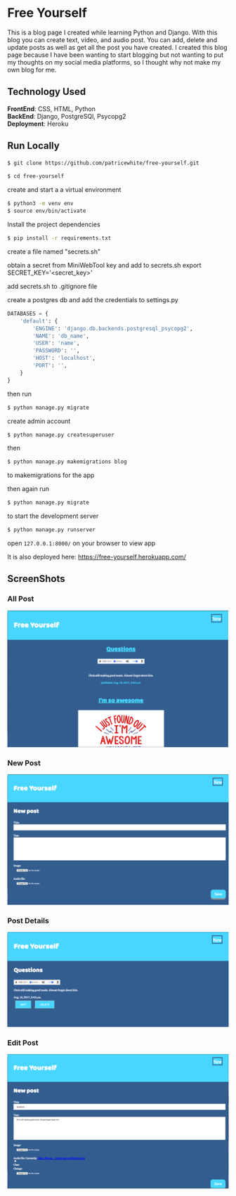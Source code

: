 # Free Yourself
This is a blog page I created while learning Python and Django. With this blog you can create text, video, and audio post. You can add, delete and update posts as well as get all the post you have created. I created this blog page because I have been wanting to start blogging but not wanting to put my thoughts on my social media platforms, so I thought why not make my own blog for me.

## Technology Used
**FrontEnd**: CSS, HTML, Python <br/>
**BackEnd**: Django, PostgreSQl, Psycopg2 <br/>
**Deployment**: Heroku <br/>

## Run Locally
```sh
$ git clone https://github.com/patricewhite/free-yourself.git
```
```sh
$ cd free-yourself
```
create and start a a virtual environment
```sh
$ python3 -m venv env
$ source env/bin/activate
```
Install the project dependencies
```sh
$ pip install -r requirements.txt
```
create a file named "secrets.sh"

obtain a secret from MiniWebTool key and add to secrets.sh
export SECRET_KEY='<secret_key>'

add secrets.sh to .gitignore file

create a postgres db and add the credentials to settings.py

```python
DATABASES = {
    'default': {
        'ENGINE': 'django.db.backends.postgresql_psycopg2',
        'NAME': 'db_name',
        'USER': 'name',
        'PASSWORD': '',
        'HOST': 'localhost',
        'PORT': '',
    }
}
```

then run
```sh
$ python manage.py migrate
```
create admin account
```sh
$ python manage.py createsuperuser
```
then
```sh
$ python manage.py makemigrations blog
```
to makemigrations for the app

then again run
```sh
$ python manage.py migrate
```
to start the development server
```sh
$ python manage.py runserver
```
open `127.0.0.1:8000/` on your browser to view app

It is also deployed here: https://free-yourself.herokuapp.com/

## ScreenShots
### All Post
![All Post](Images/AllPost.png) <br/>
### New Post
![New Post](Images/NewPost.png)<br/>
### Post Details
![Post Details](Images/PostDetail.png)<br/>
### Edit Post
![Edit Post](Images/EditPost.png)<br/>
